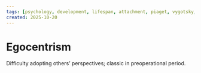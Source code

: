 ```yaml
---
tags: [psychology, development, lifespan, attachment, piaget, vygotsky, adolescence, adulthood, aging, morality]
created: 2025-10-20
---
```

# Egocentrism

Difficulty adopting others’ perspectives; classic in preoperational period.
